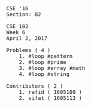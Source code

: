 <pre>
CSE '16
Section: B2

CSE 102
Week 6
April 2, 2017

Problems ( 4 )
    1. #loop #pattern
    2. #loop #prime
    3. #loop #array #math
    4. #loop #string

Contributors ( 2 )
    1. rafid ( 1605109 )
    2. sifat ( 1605113 )
</pre>
